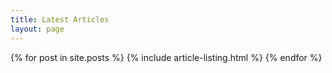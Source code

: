 ```yaml
---
title: Latest Articles
layout: page
---
```


{% for post in site.posts %}
{% include article-listing.html %}
{% endfor %}